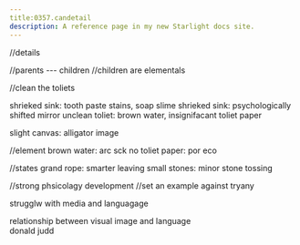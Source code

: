 ```yaml
---
title:0357.candetail
description: A reference page in my new Starlight docs site.
---
```


//details


//parents --- children
//children are elementals 

 //clean the toliets 

shrieked sink: tooth paste stains, soap slime 
shrieked sink: psychologically shifted mirror 
unclean toliet: brown water, insignifacant toliet paper  

slight canvas: alligator image 

//element
brown water: arc sck 
no toliet paper: por eco 

//states 
grand rope: smarter leaving 
small stones: minor stone tossing

//strong phsicolagy development 
//set an example against tryany 

strugglw with media and languagage 

relationship between visual image and language  
donald judd 